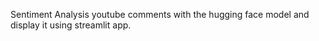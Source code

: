 Sentiment Analysis youtube comments with the hugging face model and display it using streamlit app.
